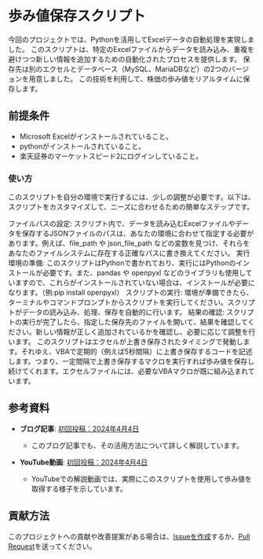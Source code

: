 # 歩み値保存スクリプト

今回のプロジェクトでは、Pythonを活用してExcelデータの自動処理を実現しました。
このスクリプトは、特定のExcelファイルからデータを読み込み、重複を避けつつ新しい情報を追加するための自動化されたプロセスを提供します。
保存先は別のエクセルとデータベース（MySQL、MariaDBなど）の2つのバージョンを用意しました。
この技術を利用して、株価の歩み値をリアルタイムに保存します。

## 前提条件

- Microsoft Excelがインストールされていること。
- pythonがインストールされていること。
- 楽天証券のマーケットスピード2にログインしていること。

### 使い方

このスクリプトを自分の環境で実行するには、少しの調整が必要です。以下は、スクリプトをカスタマイズして、ニーズに合わせるための簡単なステップです。

ファイルパスの設定:
スクリプト内で、データを読み込むExcelファイルやデータを保存するJSONファイルのパスは、あなたの環境に合わせて指定する必要があります。例えば、file_path や json_file_path などの変数を見つけ、それらをあなたのファイルシステムに存在する正確なパスに書き換えてください。
実行環境の準備:
このスクリプトはPythonで書かれており、実行にはPythonのインストールが必要です。また、pandas や openpyxl などのライブラリも使用していますので、これらがインストールされていない場合は、インストールが必要になります。（例:pip install openpyxl）
スクリプトの実行:
環境が準備できたら、ターミナルやコマンドプロンプトからスクリプトを実行してください。スクリプトがデータの読み込み、処理、保存を自動的に行います。
結果の確認:
スクリプトの実行が完了したら、指定した保存先のファイルを開いて、結果を確認してください。新しい情報が正しく追加されているかを確認し、必要に応じて調整を行います。
このスクリプトはエクセルが上書き保存されたタイミングで発動します。それゆえ、VBAで定期的（例えば5秒間隔）に上書き保存するコードを記述します。つまり、一定間隔で上書き保存するマクロを実行すれば歩み値を保存し続けてくれます。エクセルファイルには、必要なVBAマクロが既に組み込まれています。

## 参考資料

- **ブログ記事**: [初回投稿：2024年4月4日](https://minokamo.tokyo/2024/04/04/7075/)
  - このブログ記事でも、その活用方法について詳しく解説しています。

- **YouTube動画**: [初回投稿：2024年4月4日](https://youtu.be/owSIolD2nu8)
  - YouTubeでの解説動画では、実際にこのスクリプトを使用して歩み値を取得する様子を示しています。

## 貢献方法

このプロジェクトへの貢献や改善提案がある場合は、[Issueを作成](https://github.com/superdoccimo/ayumi/issues)するか、[Pull Request](https://github.com/superdoccimo/ayumi/pulls)を送ってください。
